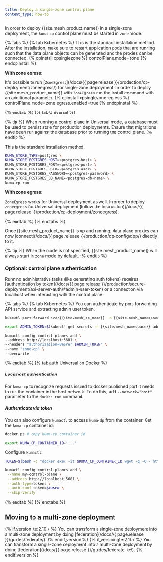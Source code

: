 ```yaml
---
title: Deploy a single-zone control plane
content_type: how-to
---
```


In order to deploy {{site.mesh_product_name}} in a single-zone deployment, the `kuma-cp` control plane must be started in `zone` mode:

{% tabs %}
{% tab Kubernetes %}
This is the standard installation method. After the installation, make sure to restart application pods that are  running such that the data plane objects can be generated and the proxies can be connected.
{% cpinstall cpsinglezone %}
controlPlane.mode=zone
{% endcpinstall %}

**With zone egress**:

It's possible to run [`ZoneEgress`](/docs/{{ page.release }}/production/cp-deployment/zoneegress/) for single-zone deployment. In order to deploy {{site.mesh_product_name}} with `ZoneEgress` run the install command with an additional parameter.
{% cpinstall cpsinglezone-egress %}
controlPlane.mode=zone
egress.enabled=true
{% endcpinstall %}

{% endtab %}
{% tab Universal %}

{% tip %}
When running a control plane in Universal mode, a database must be used to persist state for production deployments.
Ensure that migrations have been run against the database prior to running the control plane.
{% endtip %}

This is the standard installation method. 
```sh
KUMA_STORE_TYPE=postgres \
KUMA_STORE_POSTGRES_HOST=<postgres-host> \
KUMA_STORE_POSTGRES_PORT=<postgres-port> \
KUMA_STORE_POSTGRES_USER=<postgres-user> \
KUMA_STORE_POSTGRES_PASSWORD=<postgres-password> \
KUMA_STORE_POSTGRES_DB_NAME=<postgres-db-name> \
kuma-cp run
```

**With zone egress**:

`ZoneEgress` works for Universal deployment as well. In order to deploy `ZoneEgress` for Universal deployment [follow the instruction](/docs/{{ page.release }}/production/cp-deployment/zoneegress).

{% endtab %}
{% endtabs %}

Once {{site.mesh_product_name}} is up and running, data plane proxies can now [connect](/docs/{{ page.release }}/production/dp-config/dpp/) directly to it.

{% tip %}
When the mode is not specified, {{site.mesh_product_name}} will always start in `zone` mode by default.
{% endtip %}

### Optional: control plane authentication

Running administrative tasks (like generating auth tokens) requires [authentication by token](/docs/{{ page.release }}/production/secure-deployment/api-server-auth/#admin-user-token) or a connection via localhost when interacting with the control plane.

{% tabs %}
{% tab Kubernetes %}
You can authenticate by port-forwarding API service and extracting admin user token.

```sh
kubectl port-forward svc/{{site.mesh_cp_name}} -n {{site.mesh_namespace}} 5681:5681

export ADMIN_TOKEN=$(kubectl get secrets -n {{site.mesh_namespace}} admin-user-token -ojson | jq -r .data.value | base64 -d)

kumactl config control-planes add \
--address http://localhost:5681 \
--headers "authorization=Bearer $ADMIN_TOKEN" \
--name "zone-cp" \
--overwrite
```
{% endtab %}
{% tab auth Universal on Docker %}
##### Localhost authentication

For `kuma-cp` to recognize requests issued to docker published port it needs to run the container in the host network.
To do this, add `--network="host"` parameter to the `docker run` command.

##### Authenticate via token

You can also configure `kumactl` to access `kuma-dp` from the container.
Get the `kuma-cp` container id:

```sh
docker ps # copy kuma-cp container id

export KUMA_CP_CONTAINER_ID='...'
```

Configure `kumactl`:

```sh
TOKEN=$(bash -c "docker exec -it $KUMA_CP_CONTAINER_ID wget -q -O - http://localhost:5681/global-secrets/admin-user-token" | jq -r .data | base64 -d)

kumactl config control-planes add \
 --name my-control-plane \
 --address http://localhost:5681 \
 --auth-type=tokens \
 --auth-conf token=$TOKEN \
 --skip-verify
```
{% endtab %}
{% endtabs %}

## Moving to a multi-zone deployment

{% if_version lte:2.10.x %}
You can transform a single-zone deployment into a multi-zone deployment by doing [federation](/docs/{{ page.release }}/guides/federate/).
{% endif_version %}
{% if_version gte:2.11.x %}
You can transform a single-zone deployment into a multi-zone deployment by doing [federation](/docs/{{ page.release }}/guides/federate-kv/).
{% endif_version %}